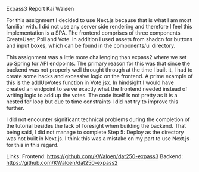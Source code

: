 
Expass3 Report Kai Waløen

For this assignment I decided to use Next.js because that is what I am most familiar with. I did not use any server side rendering and therefore I feel this implementation is a SPA. The frontend comprises of three components CreateUser, Poll and Vote. In addition I used assets from shadcn for buttons and input boxes, which can be found in the components/ui directory.

This assignment was a little more challenging than expass2 where we set up Spring for API endpoints. The primary reason for this was that since the backend was not properly well throught through at the time I built it, I had to create some hacks and excessive logic on the frontend. A prime example of this is the addUpVotes function in Vote.jsx. In hindsight I would have created an endpoint to serve exactly what the frontend needed instead of writing logic to add up the votes. The code itself is not pretty as it is a nested for loop but due to time constraints I did not try to improve this further. 

I did not encounter significant technical problems during the completion of the tutorial besides the lack of foresight when building the backend. That being said, I did not manage to complete Step 5: Deploy as the directory was not built in Next.js. I think this was a mistake on my part to use Next.js for this in this regard. 

Links:
Frontend: https://github.com/KWaloen/dat250-expass3
Backend: https://github.com/KWaloen/dat250-expass2